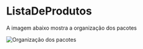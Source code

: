 # ListaDeProdutos

A imagem abaixo mostra a organização dos pacotes

![Organização dos pacotes](https://github.com/user-attachments/assets/50e279e6-c43c-4290-ae5b-c26d305891eb)